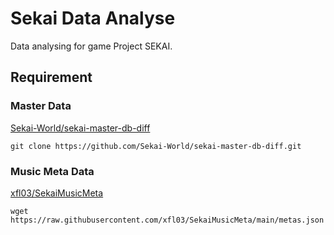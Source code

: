 # Sekai Data Analyse
Data analysing for game Project SEKAI.
## Requirement
### Master Data
[Sekai-World/sekai-master-db-diff](https://github.com/Sekai-World/sekai-master-db-diff)
```shell script
git clone https://github.com/Sekai-World/sekai-master-db-diff.git
```
### Music Meta Data
[xfl03/SekaiMusicMeta](https://github.com/xfl03/SekaiMusicMeta.git)
```shell script
wget https://raw.githubusercontent.com/xfl03/SekaiMusicMeta/main/metas.json
```
